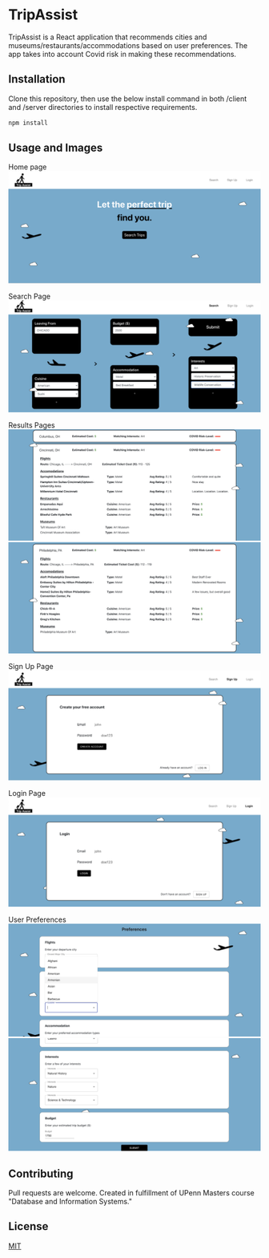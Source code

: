 # TripAssist

TripAssist is a React application that recommends cities and museums/restaurants/accommodations based on user preferences. The app takes into account Covid risk in making these recommendations.

## Installation

Clone this repository, then use the below install command in both /client and /server directories to install respective requirements.

```bash
npm install
```

## Usage and Images

Home page 
<img src="TripAssist/app-example-images/home.png">

Search Page
<img src="TripAssist/app-example-images/search.png">

Results Pages
<img src="TripAssist/app-example-images/results-clicked.png">
<img src="TripAssist/app-example-images/results-clicked2.png">

Sign Up Page
<img src="TripAssist/app-example-images/signup.png">

Login Page
<img src="TripAssist/app-example-images/login.png">

User Preferences
<img src="TripAssist/app-example-images/user-preferences.png">
<img src="TripAssist/app-example-images/user-preferences2.png">

## Contributing
Pull requests are welcome. Created in fulfillment of UPenn Masters course "Database and Information Systems."

## License
[MIT](https://choosealicense.com/licenses/mit/)
